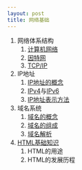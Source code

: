 ```yaml
---
layout: post
title: 网络基础
---
```

<ol>
  <li>网络体系结构
    <ol>
      <li><a href="https://baike.baidu.com/item/%E8%AE%A1%E7%AE%97%E6%9C%BA%E7%BD%91%E7%BB%9C/18763" target="_blank">计算机网络</a></li>
      <li><a href="https://baike.baidu.com/item/%E4%BA%92%E8%81%94%E7%BD%91/199186" target="_blank">因特网</a></li>
      <li><a href="https://baike.baidu.com/item/TCP/IP%E5%8D%8F%E8%AE%AE/212915" target="_blank">TCP/IP</a></li>
    </ol>
  </li>
  <li>IP地址
    <ol>
      <li><a href="https://baike.baidu.com/item/IP%E5%9C%B0%E5%9D%80/150859" target="_blank">IP地址的概念</a></li>
      <li>
        <a href="https://baike.baidu.com/item/IPv4?fromModule=lemma_search-box" target="_blank">IPv4</a>与<a href="https://baike.baidu.com/item/IPv6?fromModule=lemma_search-box" target="_blank">IPv6</a>
      </li>
      <li><a href="https://baike.baidu.com/item/IP%E5%9C%B0%E5%9D%80/150859#4" target="_blank">IP地址表示方法</a></li>
    </ol>
  </li>
  <li>域名系统
    <ol>
      <li><a href="https://baike.baidu.com/item/%E5%9F%9F%E5%90%8D/86062" target="_blank">域名的概念</a></li>
      <li><a href="https://baike.baidu.com/item/%E5%9F%9F%E5%90%8D%E7%BB%93%E6%9E%84/6176465?fr=aladdin" target="_blank">域名的组成</a></li>
      <li><a href="https://baike.baidu.com/item/%E5%9F%9F%E5%90%8D%E8%A7%A3%E6%9E%90?fromModule=lemma_search-box" target="_blank">域名解析</a></li>     
    </ol>
  </li>
  <li><a href="https://baike.baidu.com/item/HTML/97049" target="_blank">HTML基础知识</a>
    <ol>
      <li>HTML的用途</li>
      <li>HTML的发展历程</li>
    </ol>
  </li>
</ol>

